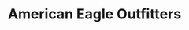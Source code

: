 ---
title: "American Eagle Outfitters"
url: /saint-bruno-de-montarville/american-eagle-outfitters/
shop: clothes
---